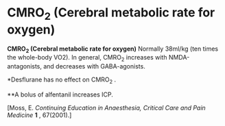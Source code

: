 # CMRO<sub>2</sub> (Cerebral metabolic rate for oxygen)

**CMRO<sub>2</sub> (Cerebral metabolic rate for oxygen)** Normally
38ml/kg (ten times the whole-body VO2). In general, CMRO<sub>2</sub>
increases with NMDA-antagonists, and decreases with GABA-agonists.

\*Desflurane has no effect on CMRO<sub>2</sub> .

\*\*A bolus of alfentanil increases ICP.

\[Moss, E. *Continuing Education in Anaesthesia, Critical Care and Pain
Medicine* **1** , 67(2001).\]
